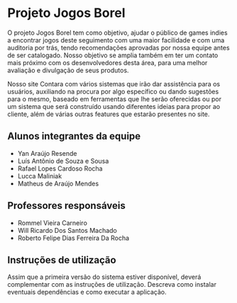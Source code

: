 # Projeto Jogos Borel

O projeto Jogos Borel tem como objetivo, ajudar o público de games indies a encontrar jogos deste seguimento com uma maior facilidade e com uma auditoria por trás, tendo recomendações aprovadas por nossa equipe antes de ser catalogado. Nosso objetivo se amplia também em ter um contato mais próximo com os desenvolvedores desta área, para uma melhor avaliação e divulgação de seus produtos.

Nosso site Contara com vários sistemas que irão dar assistência para os usuários, auxiliando na procura por algo específico ou dando sugestões para o mesmo, baseado em ferramentas que lhe serão oferecidas ou por um sistema que será construído usando diferentes ideias para propor ao cliente, além de várias outras features que estarão presentes no site.

## Alunos integrantes da equipe

- Yan Araújo Resende
- Luís Antônio de Souza e Sousa
- Rafael Lopes Cardoso Rocha
- Lucca Maliniak
- Matheus de Araújo Mendes

## Professores responsáveis

- Rommel Vieira Carneiro
- Will Ricardo Dos Santos Machado
- Roberto Felipe Dias Ferreira Da Rocha

## Instruções de utilização

Assim que a primeira versão do sistema estiver disponível, deverá complementar com as instruções de utilização. Descreva como instalar eventuais dependências e como executar a aplicação.
